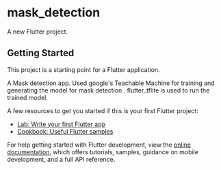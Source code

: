 # mask_detection

A new Flutter project.

## Getting Started

This project is a starting point for a Flutter application.

A Mask detection app. 
Used google's Teachable Machine for training and generating the model for mask detection .
flutter_tflite is used to run the trained model.

A few resources to get you started if this is your first Flutter project:

- [Lab: Write your first Flutter app](https://docs.flutter.dev/get-started/codelab)
- [Cookbook: Useful Flutter samples](https://docs.flutter.dev/cookbook)

For help getting started with Flutter development, view the
[online documentation](https://docs.flutter.dev/), which offers tutorials,
samples, guidance on mobile development, and a full API reference.
